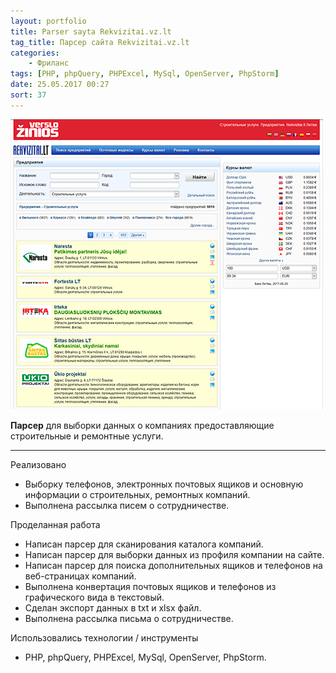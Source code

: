 ```yaml
---
layout: portfolio
title: Parser sayta Rekvizitai.vz.lt
tag_title: Парсер сайта Rekvizitai.vz.lt
categories:
    - Фриланс
tags: [PHP, phpQuery, PHPExcel, MySql, OpenServer, PhpStorm]
date: 25.05.2017 00:27
sort: 37
---
```


![Парсер сайта Rekvizitai.vz.lt](../../assets/img/work/rekvizitai_vz_lt.jpg)

**Парсер** для выборки данных о компаниях предоставляющие строительные и ремонтные услуги.

---

Реализовано

* Выборку телефонов, электронных почтовых ящиков и основную информации о строительных, ремонтных компаний.
* Выполнена рассылка писем о сотрудничестве.

Проделанная работа

* Написан парсер для сканирования каталога компаний.
* Написан парсер для выборки данных из профиля компании на сайте.
* Написан парсер для поиска дополнительных ящиков и телефонов на веб-страницах компаний.
* Выполнена конвертация почтовых ящиков и телефонов из графического вида в текстовый.
* Сделан экспорт данных в txt и xlsx файл.
* Выполнена рассылка письма о сотрудничестве.

Использовались технологии / инструменты

* PHP, phpQuery, PHPExcel, MySql, OpenServer, PhpStorm.
